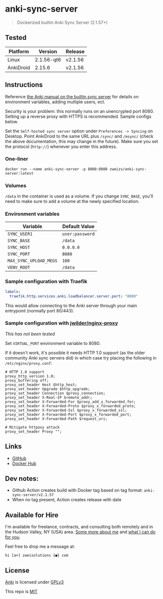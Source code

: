 # anki-sync-server

> Dockerized builtin Anki Sync Server (2.1.57+)

## Tested

| Platform  | Version    | Release |
| --------- | ---------- | ------- |
| Linux     | 2.1.56-qt6 | v2.1.56 |
| AnkiDroid | 2.15.6     | v2.1.56 |

## Instructions

Reference [the Anki manual on the builtin sync server](https://docs.ankiweb.net/sync-server.html) for details on environment variables, adding multiple users, ect.

Security is your problem: this normally runs on an unencrypted port 8080. Setting up a reverse proxy with HTTPS is recommended. Sample configs below.

Set the `Self-hosted sync server` option under `Preferences -> Syncing` on Desktop. Point AnkiDroid to the same URL plus `/sync/` and `/msync/` (check the above documentation, this may change in the future). Make sure you set the protocol (`http://`) whenever you enter this address.

### One-liner

```shell
docker run --name anki-sync-server -p 8080:8080 zweizs/anki-sync-server:latest
```

### Volumes

`/data` in the container is used as a volume. If you change `SYNC_BASE`, you'll need to make sure to add a volume at the newly specified location.

### Environment variables

| Variable               | Default Value   |
| ---------------------- | --------------- |
| `SYNC_USER1`           | `user:password` |
| `SYNC_BASE`            | `/data`         |
| `SYNC_HOST`            | `0.0.0.0`       |
| `SYNC_PORT`            | `8080`          |
| `MAX_SYNC_UPLOAD_MEGS` | `100`           |
| `VENV_ROOT`            | `/data`         |

### Sample configuration with Traefik

```yaml
labels:
  traefik.http.services.anki.loadbalancer.server.port: "8080"
```

This would allow connecting to the Anki server through your main entrypoint (normally port 80/443).

### Sample configuration with [jwilder/nginx-proxy](https://hub.docker.com/r/jwilder/nginx-proxy)

_This has not been tested_

Set `VIRTUAL_PORT` environment variable to 8080.

If it doesn't work, it's possible it needs HTTP 1.0 support (as the older community Anki sync servers did) in which case try placing the following in `/etc/nginx/proxy.conf`:

```nginx
# HTTP 1.0 support
proxy_http_version 1.0;
proxy_buffering off;
proxy_set_header Host $http_host;
proxy_set_header Upgrade $http_upgrade;
proxy_set_header Connection $proxy_connection;
proxy_set_header X-Real-IP $remote_addr;
proxy_set_header X-Forwarded-For $proxy_add_x_forwarded_for;
proxy_set_header X-Forwarded-Proto $proxy_x_forwarded_proto;
proxy_set_header X-Forwarded-Ssl $proxy_x_forwarded_ssl;
proxy_set_header X-Forwarded-Port $proxy_x_forwarded_port;
proxy_set_header X-Forwarded-Path $request_uri;

# Mitigate httpoxy attack
proxy_set_header Proxy "";
```

## Links

- [GitHub](https://github.com/Zweihander-Main/docker/tree/master/anki-sync-server)
- [Docker Hub](https://hub.docker.com/r/zweizs/anki-sync-server)

## Dev notes:

- Github Action creates build with Docker tag based on tag format: `anki-sync-server/v2.1.57`
- When no tag present, Action creates release with date

## Available for Hire

I'm available for freelance, contracts, and consulting both remotely and in the Hudson Valley, NY (USA) area. [Some more about me](https://www.zweisolutions.com/about.html) and [what I can do for you](https://www.zweisolutions.com/services.html).

Feel free to drop me a message at:

```
hi [a+] zweisolutions {●} com
```

## License

[Anki](https://github.com/ankitects/anki) is licensed under [GPLv3](https://github.com/ankitects/anki/blob/main/LICENSE)

This repo is [MIT](../LICENSE)
